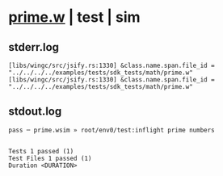 # [prime.w](../../../../../../examples/tests/sdk_tests/math/prime.w) | test | sim

## stderr.log
```log
[libs/wingc/src/jsify.rs:1330] &class.name.span.file_id = "../../../../examples/tests/sdk_tests/math/prime.w"
[libs/wingc/src/jsify.rs:1330] &class.name.span.file_id = "../../../../examples/tests/sdk_tests/math/prime.w"
```

## stdout.log
```log
pass ─ prime.wsim » root/env0/test:inflight prime numbers
 
 
Tests 1 passed (1)
Test Files 1 passed (1)
Duration <DURATION>
```

